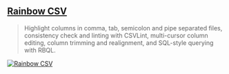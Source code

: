 ## [Rainbow CSV](https://marketplace.visualstudio.com/items?itemName=mechatroner.rainbow-csv)

> Highlight columns in comma, tab, semicolon and pipe separated files, consistency check and linting with CSVLint, multi-cursor column editing, column trimming and realignment, and SQL-style querying with RBQL.

[![Rainbow CSV](https://camo.githubusercontent.com/6ff88b7b12485711c3213f659cb5c6d7f33165c652578a3707b7d3e09abbb9cd/68747470733a2f2f692e696d6775722e636f6d2f5052464b56494e2e706e67)](https://camo.githubusercontent.com/6ff88b7b12485711c3213f659cb5c6d7f33165c652578a3707b7d3e09abbb9cd/68747470733a2f2f692e696d6775722e636f6d2f5052464b56494e2e706e67)
